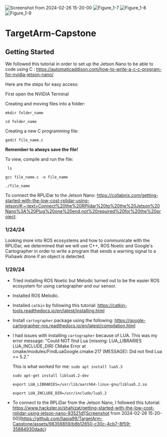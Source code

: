![Screenshot from 2024-02-26 15-20-00](https://github.com/liapia99/TargetArm-Capstone/assets/98356859/3817636a-c7c8-4bbd-827a-838120f0f86e)
![Figure_1-7](https://github.com/liapia99/TargetArm-Capstone/assets/98356859/d45b629b-3f5a-458c-9533-da5c71e8b73c)
![Figure_1-8](https://github.com/liapia99/TargetArm-Capstone/assets/98356859/eb7e2afb-db36-4177-bd14-5030cf3066d2)
![Figure_1-9](https://github.com/liapia99/TargetArm-Capstone/assets/98356859/f5313bd0-5540-4b35-8c1d-cd6c754f0045)
# TargetArm-Capstone

## Getting Started
We followed this tutorial in order to set up the Jetson Nano to be able to code using C : https://automaticaddison.com/how-to-write-a-c-c-program-for-nvidia-jetson-nano/ 

Here are the steps for easy access:

First open the NVIDIA Terminal


Creating and moving files into a folder:

```mkdir folder_name ```


```cd folder_name```


Creating a new C programming file:

``` gedit file_name.c ```

**Remember to always save the file!**

To view, compile and run the file:

``` ls```


``` gcc file_name.c -o file_name ```


``` ./file_name ```

To connect the RPLiDar to the Jetson Nano: https://collabnix.com/getting-started-with-the-low-cost-rplidar-using-jetson/#:~:text=Connect%20the%20RPlidar%20to%20the%20Jetson%20Nano%3A%20Plug%20one%20end,not%20required%20for%20the%20project.


### 1/24/24
Looking more into ROS ecosystems and how to communicate with the RPLiDar, we determined that we will use C++, ROS Noetic and Google's Cartographer in order to write a program that sends a warning signal to a Pixhawk drone if an object is detected. 

### 1/29/24
- Tried installing ROS Noetic but Melodic turned out to be the easier ROS ecosystem for using cartographer and our sensor.
- Installed ROS Melodic.
- Installed ```catkin``` by following this tutorial: https://catkin-tools.readthedocs.io/en/latest/installing.html
- Install ```cartographer``` package using the following: https://google-cartographer-ros.readthedocs.io/en/latest/compilation.html
- I had issues with installing ```cartographer``` because of LUA. This was my error message:
  "Could NOT find Lua (missing: LUA_LIBRARIES LUA_INCLUDE_DIR) CMake Error at cmake/modules/FindLuaGoogle.cmake:217 (MESSAGE):
  Did not find Lua >= 5.2."

  This is what worked for me:
  ```sudo apt install lua5.3```

  ```sudo apt-get install liblua5.2-dev```

  ```export LUA_LIBRARIES=/usr/lib/aarch64-linux-gnu/liblua5.2.so```
  
  ```export LUA_INCLUDE_DIR=/usr/include/lua5.2```
  
- To connect to the RPLiDar from the Jetson Nano, I followed this tutorial: https://www.hackster.io/shahizat/getting-started-with-the-low-cost-rplidar-using-jetson-nano-93521d![Screenshot from 2024-02-26 15-20-00](https://github.com/liapia99/TargetArm-Capstone/assets/98356859/b8b12650-c30c-4cb7-8f59-35884930dadc)



  
